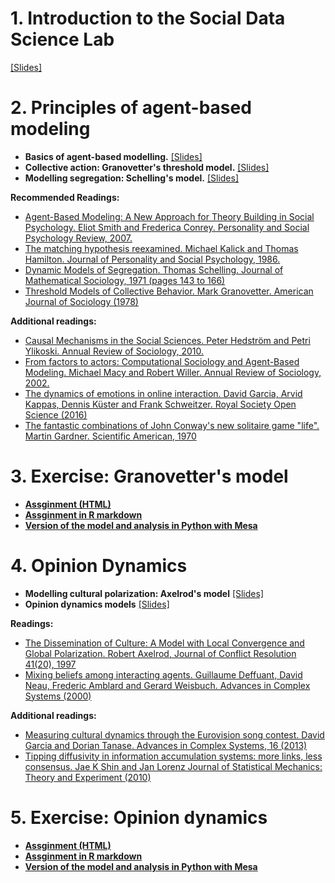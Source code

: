

# 1. Introduction to the Social Data Science Lab

[[Slides]](https://dgarcia-eu.github.io/SummerSchool-ComputationalModelling/00_IntroSDS/)


# 2. Principles of agent-based modeling

- **Basics of agent-based modelling.** [[Slides]](https://dgarcia-eu.github.io/SummerSchool-ComputationalModelling/01_Introduction/)
- **Collective action: Granovetter's threshold model.** [[Slides]](https://dgarcia-eu.github.io/SummerSchool-ComputationalModelling/03_CollectiveAction)
- **Modelling segregation: Schelling's model.** [[Slides]](https://dgarcia-eu.github.io/SummerSchool-ComputationalModelling/02_Segregation)

**Recommended Readings:**

- [Agent-Based Modeling: A New Approach for Theory Building in Social Psychology. Eliot Smith and Frederica Conrey. Personality and Social Psychology Review, 2007.](https://journals.sagepub.com/doi/abs/10.1177/1088868306294789)
- [The matching hypothesis reexamined. Michael Kalick and Thomas Hamilton. Journal of Personality and Social Psychology, 1986.](https://psycnet.apa.org/record/1987-04005-001)
- [Dynamic Models of Segregation. Thomas Schelling. Journal of Mathematical Sociology, 1971 (pages 143 to 166)](https://www.uzh.ch/cmsssl/suz/dam/jcr:00000000-68cb-72db-ffff-ffffff8071db/04.02%7B_%7Dschelling%7B_%7D71.pdf)
- [Threshold Models of Collective Behavior. Mark Granovetter. American Journal of Sociology (1978)](https://www.jstor.org/stable/2778111)


**Additional readings:**

- [Causal Mechanisms in the Social Sciences. Peter Hedström and Petri Ylikoski. Annual Review of Sociology, 2010.](https://www.annualreviews.org/doi/abs/10.1146/annurev.soc.012809.102632)
- [From factors to actors: Computational Sociology and Agent-Based Modeling. Michael  Macy and Robert Willer. Annual Review of Sociology, 2002.](https://www.annualreviews.org/doi/abs/10.1146/annurev.soc.28.110601.141117)
- [The dynamics of emotions in online interaction. David Garcia, Arvid Kappas, Dennis Küster and Frank Schweitzer. Royal Society Open Science (2016)](https://royalsocietypublishing.org/doi/10.1098/rsos.160059)
- [The fantastic combinations of John Conway's new solitaire game "life". Martin Gardner. Scientific American, 1970 ](https://web.stanford.edu/class/sts145/Library/life.pdf)


# 3. Exercise: Granovetter's model

- [**Assginment (HTML)**](https://dgarcia-eu.github.io/SummerSchool-ComputationalModelling/10_Exercise_Granovetter/10_Granovetter.html)
- [**Assginment in R markdown**](https://raw.githubusercontent.com/dgarcia-eu/SummerSchool-ComputationalModelling/main/10_Exercise_Granovetter/10_Granovetter.Rmd)
- [**Version of the model and analysis in Python with Mesa**](https://github.com/dgarcia-eu/ComputationalModellingSocialSystems/blob/main/Exercise_02_Granovetter/granovetter-example-solution.ipynb)


# 4. Opinion Dynamics

- **Modelling cultural polarization: Axelrod's model** [[Slides]](https://dgarcia-eu.github.io/SummerSchool-ComputationalModelling/04_Culture)
- **Opinion dynamics models** [[Slides]](https://dgarcia-eu.github.io/SummerSchool-ComputationalModelling/05_OpinionDynamics)

**Readings:**

- [The Dissemination of Culture: A Model with Local Convergence and Global Polarization. Robert Axelrod, Journal of Conflict Resolution 41(20), 1997](https://journals.sagepub.com/doi/pdf/10.1177/0022002797041002001)
- [Mixing beliefs among interacting agents. Guillaume Deffuant, David Neau, Frederic Amblard and Gerard Weisbuch. Advances in Complex Systems (2000)](https://www.worldscientific.com/doi/abs/10.1142/S0219525900000078)

**Additional readings:**

- [Measuring cultural dynamics through the Eurovision song contest. David Garcia and Dorian Tanase. Advances in Complex Systems, 16 (2013)](https://www.worldscientific.com/doi/abs/10.1142/S0219525913500379)
- [Tipping diffusivity in information accumulation systems: more links, less consensus. Jae K Shin and Jan Lorenz Journal of Statistical Mechanics: Theory and Experiment (2010)](https://iopscience.iop.org/article/10.1088/1742-5468/2010/06/P06005)

# 5. Exercise: Opinion dynamics

- [**Assginment (HTML)**](https://dgarcia-eu.github.io/SummerSchool-ComputationalModelling/11_Exercise_BoundedConfidence/11_BoundedConfidence.html)
- [**Assginment in R markdown**](https://raw.githubusercontent.com/dgarcia-eu/SummerSchool-ComputationalModelling/main/11_Exercise_BoundedConfidence/11_BoundedConfidence.Rmd)
- [**Version of the model and analysis in Python with Mesa**](https://github.com/dgarcia-eu/ComputationalModellingSocialSystems-Solutions/blob/master/Exercise_03_BoundedConfidence/bounded-confidence-handout-solution.ipynb)
